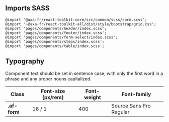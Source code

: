 ## Imports SASS

```
@import '@axa-fr/react-toolkit-core/src/common/scss/core.scss';
@import '~@axa-fr/react-toolkit-all/dist/style/bootstrap/grid.css';
@import 'pages/components/header/index.scss';
@import 'pages/components/footer/index.scss';
@import 'pages/components/form-select/index.scss';
@import 'pages/components/steps/index.scss';
@import 'pages/components/table/index.scss';
```

## Typography

Component text should be set in sentence case, with only the first word in a phrase and any proper nouns capitalized.

| Class        | Font-size (px/rem) | Font-weight | Font-family             |
| ------------ | ------------------ | ----------- | ----------------------- |
| **.af-form** | 16 / 1             | 400         | Source Sans Pro Regular |
